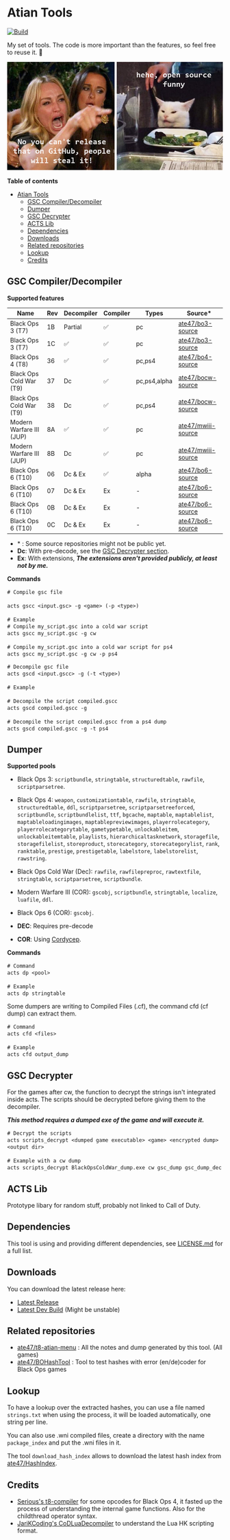 # Atian Tools

[![Build](https://github.com/ate47/atian-cod-tools/actions/workflows/build.yml/badge.svg?branch=main)](https://github.com/ate47/atian-cod-tools/actions/workflows/build.yml)

My set of tools. The code is more important than the features, so feel free to reuse it. 🙂

![meme](docs/banner.png)

**Table of contents**

- [Atian Tools](#atian-tools)
	- [GSC Compiler/Decompiler](#gsc-compilerdecompiler)
	- [Dumper](#dumper)
	- [GSC Decrypter](#gsc-decrypter)
	- [ACTS Lib](#acts-lib)
	- [Dependencies](#dependencies)
	- [Downloads](#downloads)
	- [Related repositories](#related-repositories)
	- [Lookup](#lookup)
	- [Credits](#credits)


## GSC Compiler/Decompiler

**Supported features**

| Name                     | Rev | Decompiler | Compiler | Types | Source\* |
| ------------------------ | -------- | ---------- | -------- | ---------| ----- |
| Black Ops 3 (T7)         | 1B       | Partial    | ✅        | pc | [ate47/bo3-source](https://github.com/ate47/bo3-source) |
| Black Ops 3 (T7)         | 1C       | ✅          | ✅        | pc | [ate47/bo3-source](https://github.com/ate47/bo3-source) |
| Black Ops 4 (T8)         | 36       | ✅          | ✅        | pc,ps4 | [ate47/bo4-source](https://github.com/ate47/bo4-source) |
| Black Ops Cold War (T9)  | 37       | Dc        | ✅        | pc,ps4,alpha| [ate47/bocw-source](https://github.com/ate47/bocw-source) |
| Black Ops Cold War (T9)  | 38       | Dc        | ✅        | pc,ps4| [ate47/bocw-source](https://github.com/ate47/bocw-source) |
| Modern Warfare III (JUP) | 8A       | ✅          | ✅      | pc | [ate47/mwiii-source](https://github.com/ate47/mwiii-source) |
| Modern Warfare III (JUP) | 8B       | Dc        | ✅       | pc | [ate47/mwiii-source](https://github.com/ate47/mwiii-source) |
| Black Ops 6 (T10)        | 06       | Dc & Ex  | ✅        | alpha | [ate47/bo6-source](https://github.com/ate47/bo6-source) |
| Black Ops 6 (T10)        | 07       | Dc & Ex  | Ex       |  - | [ate47/bo6-source](https://github.com/ate47/bo6-source) |
| Black Ops 6 (T10)        | 0B       | Dc & Ex  | Ex      |  -  | [ate47/bo6-source](https://github.com/ate47/bo6-source) |
| Black Ops 6 (T10)        | 0C       | Dc & Ex  | Ex      |  - | [ate47/bo6-source](https://github.com/ate47/bo6-source) |

- \* : Some source repositories might not be public yet.
- **Dc**: With pre-decode, see the [GSC Decrypter section](#gsc-decrypter).
- **Ex**: With extensions, ***The extensions aren't provided publicly, at least not by me.***

**Commands**
```pwsh
# Compile gsc file

acts gscc <input.gsc> -g <game> (-p <type>)

# Example
# Compile my_script.gsc into a cold war script
acts gscc my_script.gsc -g cw

# Compile my_script.gsc into a cold war script for ps4
acts gscc my_script.gsc -g cw -p ps4
```

```pwsh
# Decompile gsc file
acts gscd <input.gscc> -g (-t <type>)

# Example

# Decompile the script compiled.gscc
acts gscd compiled.gscc -g

# Decompile the script compiled.gscc from a ps4 dump
acts gscd compiled.gscc -g -t ps4
```

## Dumper

**Supported pools**

- Black Ops 3: `scriptbundle`, `stringtable`, `structuredtable`, `rawfile`, `scriptparsetree`.
- Black Ops 4: `weapon`, `customizationtable`, `rawfile`, `stringtable`, `structuredtable`, `ddl`, `scriptparsetree`, `scriptparsetreeforced`, `scriptbundle`, `scriptbundlelist`, `ttf`, `bgcache`, `maptable`, `maptablelist`, `maptableloadingimages`, `maptablepreviewimages`, `playerrolecategory`, `playerrolecategorytable`, `gametypetable`, `unlockableitem`, `unlockableitemtable`, `playlists`, `hierarchicaltasknetwork`, `storagefile`, `storagefilelist`, `storeproduct`, `storecategory`, `storecategorylist`, `rank`, `ranktable`, `prestige`, `prestigetable`, `labelstore`, `labelstorelist`, `rawstring`.
- Black Ops Cold War (Dec): `rawfile`, `rawfilepreproc`, `rawtextfile`, `stringtable`, `scriptparsetree`, `scriptbundle`.
- Modern Warfare III (COR): `gscobj`, `scriptbundle`, `stringtable`, `localize`, `luafile`, `ddl`.
- Black Ops 6 (COR): `gscobj`.

- **DEC**: Requires pre-decode
- **COR**: Using [Cordycep](https://github.com/Scobalula/Cordycep).

**Commands**
```pwsh
# Command
acts dp <pool>

# Example
acts dp stringtable
```

Some dumpers are writing to Compiled Files (.cf), the command cfd (cf dump) can extract them.

```pwsh
# Command
acts cfd <files>

# Example
acts cfd output_dump
```

## GSC Decrypter

For the games after cw, the function to decrypt the strings isn't integrated inside acts. The scripts should be decrypted before giving them to the decompiler.

***This method requires a dumped exe of the game and will execute it.***

```pwsh
# Decrypt the scripts
acts scripts_decrypt <dumped game executable> <game> <encrypted dump> <output dir>

# Example with a cw dump
acts scripts_decrypt BlackOpsColdWar_dump.exe cw gsc_dump gsc_dump_dec
```

## ACTS Lib

Prototype libary for random stuff, probably not linked to Call of Duty.

## Dependencies

This tool is using and providing different dependencies, see [LICENSE.md](LICENSE.md) for a full list.

## Downloads

You can download the latest release here:

- [Latest Release](https://github.com/ate47/atian-cod-tools/releases/latest)
- [Latest Dev Build](https://github.com/ate47/atian-cod-tools/releases/tag/latest_build) (Might be unstable)

## Related repositories

- [ate47/t8-atian-menu](https://github.com/ate47/t8-atian-menu/tree/master/docs/notes) : All the notes and dump generated by this tool. (All games)
- [ate47/BOHashTool](https://github.com/ate47/BOHashTool) : Tool to test hashes with error (en/de)coder for Black Ops games

## Lookup

To have a lookup over the extracted hashes, you can use a file named `strings.txt` when using the process, it will be loaded automatically, one string per line.

You can also use .wni compiled files, create a directory with the name `package_index` and put the .wni files in it.

The tool `download_hash_index` allows to download the latest hash index from [ate47/HashIndex](https://github.com/ate47/HashIndex).

## Credits

- [Serious's t8-compiler](https://github.com/shiversoftdev/t7-compiler) for some opcodes for Black Ops 4, it fasted up the process of understanding the internal game functions. Also for the childthread operator syntax.
- [JariKCoding's CoDLuaDecompiler](https://github.com/JariKCoding/CoDLuaDecompiler) to understand the Lua HK scripting format.
